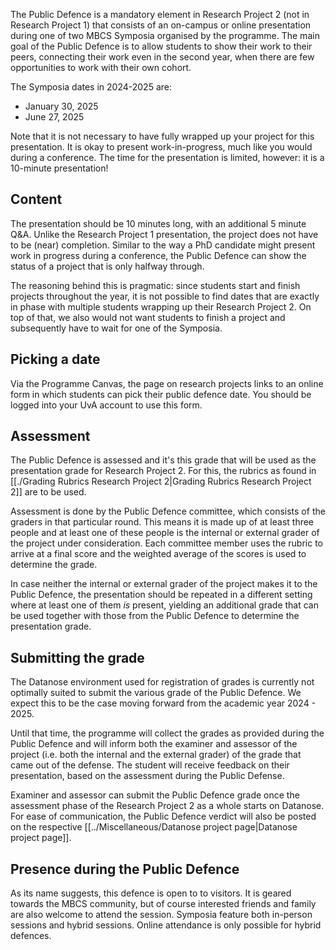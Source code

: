 The Public Defence is a mandatory element in Research Project 2 (not in Research Project 1) that consists of an on-campus or online presentation during one of two MBCS Symposia organised by the programme. The main goal of the Public Defence is to allow students to show their work to their peers, connecting their work even in the second year, when there are few opportunities to work with their own cohort.

The Symposia dates in 2024-2025 are:

- January 30, 2025
- June 27, 2025

Note that it is not necessary to have fully wrapped up your project for this presentation. It is okay to present work-in-progress, much like you would during a conference. The time for the presentation is limited, however: it is a 10-minute presentation!

## Content
The presentation should be 10 minutes long, with an additional 5 minute Q&A. Unlike the Research Project 1 presentation, the project does not have to be (near) completion. Similar to the way a PhD candidate might present work in progress during a conference, the Public Defence can show the status of a project that is only halfway through.

The reasoning behind this is pragmatic: since students start and finish projects throughout the year, it is not possible to find dates that are exactly in phase with multiple students wrapping up their Research Project 2. On top of that, we also would not want students to finish a project and subsequently have to wait for one of the Symposia.

## Picking a date
Via the Programme Canvas, the page on research projects links to an online form in which students can pick their public defence date. You should be logged into your UvA account to use this form.

## Assessment
The Public Defence is assessed and it's this grade that will be used as the presentation grade for Research Project 2. For this, the rubrics as found in [[./Grading Rubrics Research Project 2|Grading Rubrics Research Project 2]] are to be used.

Assessment is done by the Public Defence committee, which consists of the graders in that particular round. This means it is made up of at least three people and at least one of these people is the internal or external grader of the project under consideration. Each committee member uses the rubric to arrive at a final score and the weighted average of the scores is used to determine the grade.

In case neither the internal or external grader of the project makes it to the Public Defence, the presentation should be repeated in a different setting where at least one of them _is_ present, yielding an additional grade that can be used together with those from the Public Defence to determine the presentation grade.

## Submitting the grade
The Datanose environment used for registration of grades is currently not optimally suited to submit the various grade of the Public Defence. We expect this to be the case moving forward from the academic year 2024 - 2025.

Until that time, the programme will collect the grades as provided during the Public Defence and will inform both the examiner and assessor of the project (i.e. both the internal and the external grader) of the grade that came out of the defense. The student will receive feedback on their presentation, based on the assessment during the Public Defense.

Examiner and assessor can submit the Public Defence grade once the assessment phase of the Research Project 2 as a whole starts on Datanose. For ease of communication, the Public Defence verdict will also be posted on the respective [[../Miscellaneous/Datanose project page|Datanose project page]].

## Presence during the Public Defence
As its name suggests, this defence is open to to visitors. It is geared towards the MBCS community, but of course interested friends and family are also welcome to attend the session. Symposia feature both in-person sessions and hybrid sessions. Online attendance is only possible for hybrid defences.


